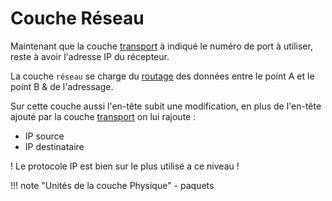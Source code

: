 # Couche Réseau

Maintenant que la couche [transport](./4_Couche_Transport.md) à indiqué le numéro de port à utiliser, reste à avoir l'adresse IP du récepteur.

La couche `réseau` se charge du [routage](./) des données entre le point A et le point B & de l'adressage.

Sur cette couche aussi l'en-tête subit une modification, en plus de l'en-tête ajouté par la couche [transport](./4_Couche_Transport.md) on lui rajoute :

- IP source
- IP destinataire

! Le protocole IP est bien sur le plus utilisé a ce niveau !

!!! note "Unités de la couche Physique"
    - paquets
